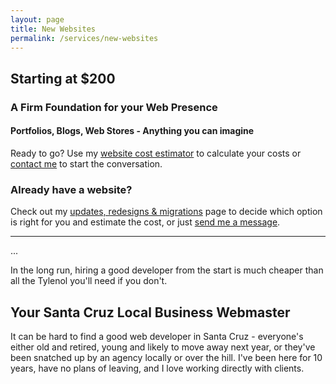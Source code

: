 ```yaml
---
layout: page
title: New Websites
permalink: /services/new-websites
---
```

## Starting at $200

### A Firm Foundation for your Web Presence

#### Portfolios, Blogs, Web Stores - Anything you can imagine

Ready to go? Use my [website cost estimator](/services/new-website/cost-estimator) to calculate your costs or [contact me](/contact) to start the conversation.

### Already have a website?

Check out my [updates, redesigns & migrations](/services/updates-redesigns-migrations/) page to decide which option is right for you and estimate the cost, or just [send me a message](/contact).

<hr>

...

In the long run, hiring a good developer from the start is much cheaper than all the Tylenol you'll need if you don't.




## Your Santa Cruz Local Business Webmaster

It can be hard to find a good web developer in Santa Cruz - everyone's either old and retired, young and likely to move away next year, or they've been snatched up by an agency locally or over the hill. I've been here for 10 years, have no plans of leaving, and I love working directly with clients.